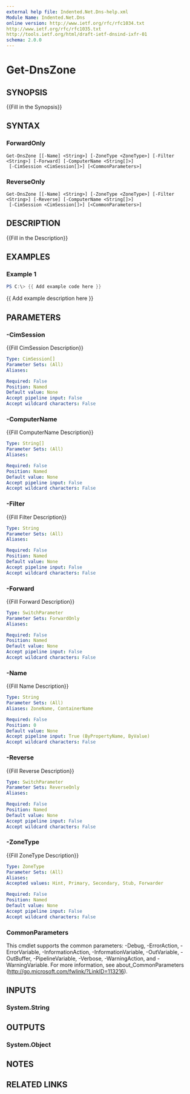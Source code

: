 ```yaml
---
external help file: Indented.Net.Dns-help.xml
Module Name: Indented.Net.Dns
online version: http://www.ietf.org/rfc/rfc1034.txt
http://www.ietf.org/rfc/rfc1035.txt
http://tools.ietf.org/html/draft-ietf-dnsind-ixfr-01
schema: 2.0.0
---
```


# Get-DnsZone

## SYNOPSIS
{{Fill in the Synopsis}}

## SYNTAX

### ForwardOnly
```
Get-DnsZone [[-Name] <String>] [-ZoneType <ZoneType>] [-Filter <String>] [-Forward] [-ComputerName <String[]>]
 [-CimSession <CimSession[]>] [<CommonParameters>]
```

### ReverseOnly
```
Get-DnsZone [[-Name] <String>] [-ZoneType <ZoneType>] [-Filter <String>] [-Reverse] [-ComputerName <String[]>]
 [-CimSession <CimSession[]>] [<CommonParameters>]
```

## DESCRIPTION
{{Fill in the Description}}

## EXAMPLES

### Example 1
```powershell
PS C:\> {{ Add example code here }}
```

{{ Add example description here }}

## PARAMETERS

### -CimSession
{{Fill CimSession Description}}

```yaml
Type: CimSession[]
Parameter Sets: (All)
Aliases:

Required: False
Position: Named
Default value: None
Accept pipeline input: False
Accept wildcard characters: False
```

### -ComputerName
{{Fill ComputerName Description}}

```yaml
Type: String[]
Parameter Sets: (All)
Aliases:

Required: False
Position: Named
Default value: None
Accept pipeline input: False
Accept wildcard characters: False
```

### -Filter
{{Fill Filter Description}}

```yaml
Type: String
Parameter Sets: (All)
Aliases:

Required: False
Position: Named
Default value: None
Accept pipeline input: False
Accept wildcard characters: False
```

### -Forward
{{Fill Forward Description}}

```yaml
Type: SwitchParameter
Parameter Sets: ForwardOnly
Aliases:

Required: False
Position: Named
Default value: None
Accept pipeline input: False
Accept wildcard characters: False
```

### -Name
{{Fill Name Description}}

```yaml
Type: String
Parameter Sets: (All)
Aliases: ZoneName, ContainerName

Required: False
Position: 0
Default value: None
Accept pipeline input: True (ByPropertyName, ByValue)
Accept wildcard characters: False
```

### -Reverse
{{Fill Reverse Description}}

```yaml
Type: SwitchParameter
Parameter Sets: ReverseOnly
Aliases:

Required: False
Position: Named
Default value: None
Accept pipeline input: False
Accept wildcard characters: False
```

### -ZoneType
{{Fill ZoneType Description}}

```yaml
Type: ZoneType
Parameter Sets: (All)
Aliases:
Accepted values: Hint, Primary, Secondary, Stub, Forwarder

Required: False
Position: Named
Default value: None
Accept pipeline input: False
Accept wildcard characters: False
```

### CommonParameters
This cmdlet supports the common parameters: -Debug, -ErrorAction, -ErrorVariable, -InformationAction, -InformationVariable, -OutVariable, -OutBuffer, -PipelineVariable, -Verbose, -WarningAction, and -WarningVariable.
For more information, see about_CommonParameters (http://go.microsoft.com/fwlink/?LinkID=113216).

## INPUTS

### System.String

## OUTPUTS

### System.Object
## NOTES

## RELATED LINKS
